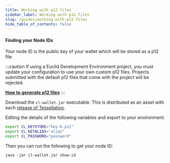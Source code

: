 ```yaml
---
title: Working with p12 files
sidebar_label: Working with p12 files 
slug: /guides/working-with-p12-files
hide_table_of_contents: false
---
```


#### Finding your Node IDs
Your node ID is the public key of your wallet which will be stored as a p12 file. 

:::caution
If using a Euclid Development Environment project, you must update your configuration to use your own custom p12 files. Projects submitted with the default p12 files that come with the project will be rejected. 

**[How to generate p12 files](/sdk/guides/generating-with-p12-files)**
:::

Download the `cl-wallet.jar` executable. This is distributed as an asset with each [release of Tessellation](https://github.com/Constellation-Labs/tessellation/releases).

Editing the details of the following variables and export to your environment. 
```bash
export CL_KEYSTORE="key-0.p12"
export CL_KEYALIAS="alias"
export CL_PASSWORD="password"
```

Then you can run the following to get your node ID:
```
java -jar cl-wallet.jar show-id
```